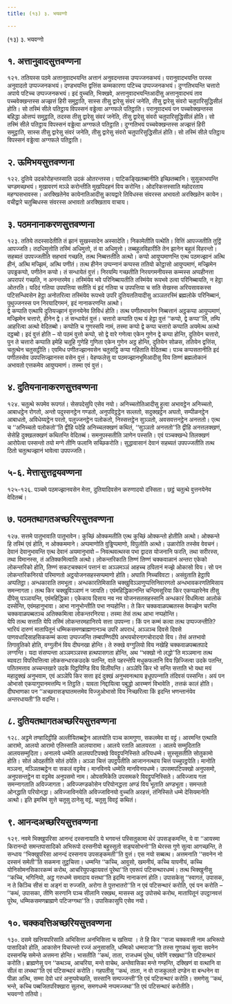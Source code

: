 ```yaml
---
title: (१३) ३. भयवग्गो

---
```

(१३) ३. भयवग्गो  


## १. अत्तानुवादसुत्तवण्णना

१२१. ततियस्स पठमे अत्तानुवादभयन्ति अत्तानं अनुवदन्तस्स उप्पज्‍जनकभयं। परानुवादभयन्ति परस्स अनुवादतो उप्पज्‍जनकभयं। दण्डभयन्ति द्वत्तिंस कम्मकारणा पटिच्‍च उप्पज्‍जनकभयं। दुग्गतिभयन्ति चत्तारो अपाये पटिच्‍च उप्पज्‍जनकभयं। इदं वुच्‍चति, भिक्खवे, अत्तानुवादभयन्तिआदीसु अत्तानुवादभयं ताव पच्‍चवेक्खन्तस्स अज्झत्तं हिरी समुट्ठाति, सास्स तीसु द्वारेसु संवरं जनेति, तीसु द्वारेसु संवरो चतुपारिसुद्धिसीलं होति। सो तस्मिं सीले पतिट्ठाय विपस्सनं वड्ढेत्वा अग्गफले पतिट्ठाति। परानुवादभयं पन पच्‍चवेक्खन्तस्स बहिद्धा ओत्तप्पं समुट्ठाति, तदस्स तीसु द्वारेसु संवरं जनेति, तीसु द्वारेसु संवरो चतुपारिसुद्धिसीलं होति। सो तस्मिं सीले पतिट्ठाय विपस्सनं वड्ढेत्वा अग्गफले पतिट्ठाति। दुग्गतिभयं पच्‍चवेक्खन्तस्स अज्झत्तं हिरी समुट्ठाति, सास्स तीसु द्वारेसु संवरं जनेति, तीसु द्वारेसु संवरो चतुपारिसुद्धिसीलं होति। सो तस्मिं सीले पतिट्ठाय विपस्सनं वड्ढेत्वा अग्गफले पतिट्ठाति।  


## २. ऊमिभयसुत्तवण्णना

१२२. दुतिये उदकोरोहन्तस्साति उदकं ओतरन्तस्स। पाटिकङ्खितब्बानीति इच्छितब्बानि। सुसुकाभयन्ति चण्डमच्छभयं। मुखावरणं मञ्‍ञे करोन्तीति मुखपिदहनं विय करोन्ति। ओदरिकत्तस्साति महोदरताय महग्घसभावस्स। अरक्खितेनेव कायेनातिआदीसु कायद्वारे तिविधस्स संवरस्स अभावतो अरक्खितेन कायेन। वचीद्वारे चतुब्बिधस्स संवरस्स अभावतो अरक्खिताय वाचाय।  


## ३. पठमनानाकरणसुत्तवण्णना

१२३. ततिये तदस्सादेतीति तं झानं सुखस्सादेन अस्सादेति। निकामेतीति पत्थेति। वित्तिं आपज्‍जतीति तुट्ठिं आपज्‍जति। तदधिमुत्तोति तस्मिं अधिमुत्तो, तं वा अधिमुत्तो। तब्बहुलविहारीति तेन झानेन बहुलं विहरन्तो। सहब्यतं उपपज्‍जतीति सहभावं गच्छति, तत्थ निब्बत्ततीति अत्थो। कप्पो आयुप्पमाणन्ति एत्थ पठमज्झानं अत्थि हीनं, अत्थि मज्झिमं, अत्थि पणीतं। तत्थ हीनेन उप्पन्‍नानं कप्पस्स ततियो कोट्ठासो आयुप्पमाणं, मज्झिमेन उपड्ढकप्पो, पणीतेन कप्पो। तं सन्धायेतं वुत्तं। निरयम्पि गच्छतीति निरयगमनीयस्स कम्मस्स अप्पहीनत्ता अपरापरं गच्छति, न अनन्तरमेव। तस्मिंयेव भवे परिनिब्बायतीति तस्मिंयेव रूपभवे ठत्वा परिनिब्बायति, न हेट्ठा ओतरति। यदिदं गतिया उपपत्तिया सतीति यं इदं गतिया च उपपत्तिया च सति सेखस्स अरियसावकस्स पटिसन्धिवसेन हेट्ठा अनोतरित्वा तस्मिंयेव रूपभवे उपरि दुतियततियादीसु अञ्‍ञतरस्मिं ब्रह्मलोके परिनिब्बानं, पुथुज्‍जनस्स पन निरयादिगमनं, इदं नानाकरणन्ति अत्थो।  
द्वे कप्पाति एत्थापि दुतियज्झानं वुत्तनयेनेव तिविधं होति। तत्थ पणीतभावनेन निब्बत्तानं अट्ठकप्पा आयुप्पमाणं, मज्झिमेन चत्तारो, हीनेन द्वे। तं सन्धायेतं वुत्तं। चत्तारो कप्पाति एत्थ यं हेट्ठा वुत्तं ‘‘कप्पो, द्वे कप्पा’’ति, तम्पि आहरित्वा अत्थो वेदितब्बो। कप्पोति च गुणस्सपि नामं, तस्मा कप्पो द्वे कप्पा चत्तारो कप्पाति अयमेत्थ अत्थो दट्ठब्बो। इदं वुत्तं होति – यो पठमं वुत्तो कप्पो, सो द्वे वारे गणेत्वा एकेन गुणेन द्वे कप्पा होन्ति, दुतियेन चत्तारो, पुन ते चत्तारो कप्पाति इमेहि चतूहि गुणेहि गुणिता एकेन गुणेन अट्ठ होन्ति, दुतियेन सोळस, ततियेन द्वत्तिंस, चतुत्थेन चतुसट्ठीति। एवमिध पणीतज्झानवसेन चतुसट्ठि कप्पा गहिताति वेदितब्बा। पञ्‍च कप्पसतानीति इदं पणीतस्सेव उपपत्तिज्झानस्स वसेन वुत्तं। वेहप्फलेसु वा पठमज्झानभूमिआदीसु विय तिण्णं ब्रह्मलोकानं अभावतो एत्तकमेव आयुप्पमाणं। तस्मा एवं वुत्तं।  


## ४. दुतियनानाकरणसुत्तवण्णना

१२४. चतुत्थे रूपमेव रूपगतं। सेसपदेसुपि एसेव नयो। अनिच्‍चतोतिआदीसु हुत्वा अभावट्ठेन अनिच्‍चतो, आबाधट्ठेन रोगतो, अन्तो पदुस्सनट्ठेन गण्डतो, अनुपविट्ठट्ठेन सल्‍लतो, सदुक्खट्ठेन अघतो, सम्पीळनट्ठेन आबाधतो, अविधेय्यट्ठेन परतो, पलुज्‍जनट्ठेन पलोकतो, निस्सत्तट्ठेन सुञ्‍ञतो, अवसवत्तनट्ठेन अनत्ततो। एत्थ च ‘‘अनिच्‍चतो पलोकतो’’ति द्वीहि पदेहि अनिच्‍चलक्खणं कथितं, ‘‘सुञ्‍ञतो अनत्ततो’’ति द्वीहि अनत्तलक्खणं, सेसेहि दुक्खलक्खणं कथितन्ति वेदितब्बं। समनुपस्सतीति ञाणेन पस्सति। एवं पञ्‍चक्खन्धे तिलक्खणं आरोपेत्वा पस्सन्तो तयो मग्गे तीणि फलानि सच्छिकरोति। सुद्धावासानं देवानं सहब्यतं उपपज्‍जतीति तत्थ ठितो चतुत्थज्झानं भावेत्वा उपपज्‍जति।  


## ५-६. मेत्तासुत्तद्वयवण्णना

१२५-१२६. पञ्‍चमे पठमज्झानवसेन मेत्ता, दुतियादिवसेन करुणादयो दस्सिता। छट्ठं चतुत्थे वुत्तनयेनेव वेदितब्बं।  


## ७. पठमतथागतअच्छरियसुत्तवण्णना

१२७. सत्तमे पातुभावाति पातुभावेन। कुच्छिं ओक्‍कमतीति एत्थ कुच्छिं ओक्‍कन्तो होतीति अत्थो। ओक्‍कन्ते हि तस्मिं एवं होति, न ओक्‍कममाने। अप्पमाणोति वुड्ढिप्पमाणो, विपुलोति अत्थो। उळारोति तस्सेव वेवचनं। देवानं देवानुभावन्ति एत्थ देवानं अयमानुभावो – निवत्थवत्थस्स पभा द्वादस योजनानि फरति, तथा सरीरस्स, तथा विमानस्स, तं अतिक्‍कमित्वाति अत्थो। लोकन्तरिकाति तिण्णं तिण्णं चक्‍कवाळानं अन्तरा एकेको लोकन्तरिको होति, तिण्णं सकटचक्‍कानं पत्तानं वा अञ्‍ञमञ्‍ञं आहच्‍च ठपितानं मज्झे ओकासो विय। सो पन लोकन्तरिकनिरयो परिमाणतो अट्ठयोजनसहस्सप्पमाणो होति। अघाति निच्‍चविवटा। असंवुताति हेट्ठापि अप्पतिट्ठा। अन्धकाराति तमभूता। अन्धकारतिमिसाति चक्खुविञ्‍ञाणुप्पत्तिनिवारणतो अन्धभावकरणतिमिसाय समन्‍नागता। तत्थ किर चक्खुविञ्‍ञाणं न जायति। एवंमहिद्धिकानन्ति चन्दिमसूरिया किर एकप्पहारेनेव तीसु दीपेसु पञ्‍ञायन्ति, एवंमहिद्धिका। एकेकाय दिसाय नव नव योजनसतसहस्सानि अन्धकारं विधमित्वा आलोकं दस्सेन्ति, एवंमहानुभावा। आभा नानुभोन्तीति पभा नप्पहोन्ति। ते किर चक्‍कवाळपब्बतस्स वेमज्झेन चरन्ति चक्‍कवाळपब्बतञ्‍च अतिक्‍कमित्वा लोकन्तरनिरया। तस्मा तेसं तत्थ आभा नप्पहोन्ति।  
येपि तत्थ सत्ताति येपि तस्मिं लोकन्तरमहानिरये सत्ता उपपन्‍ना। किं पन कम्मं कत्वा तत्थ उप्पज्‍जन्तीति? भारियं दारुणं मातापितूनं धम्मिकसमणब्राह्मणानञ्‍च उपरि अपराधं, अञ्‍ञञ्‍च दिवसे दिवसे पाणवधादिसाहसिककम्मं कत्वा उप्पज्‍जन्ति तम्बपण्णिदीपे अभयचोरनागचोरादयो विय। तेसं अत्तभावो तिगावुतिको होति, वग्गुलीनं विय दीघनखा होन्ति। ते रुक्खे वग्गुलियो विय नखेहि चक्‍कवाळपब्बतपादे लग्गन्ति। यदा संसप्पन्ता अञ्‍ञमञ्‍ञस्स हत्थपासगता होन्ति, अथ ‘‘भक्खो नो लद्धो’’ति मञ्‍ञमाना तत्थ ब्यावटा विपरिवत्तित्वा लोकसन्धारकउदके पतन्ति, वाते पहरन्तेपि मधुकफलानि विय छिज्‍जित्वा उदके पतन्ति, पतितमत्ताव अच्‍चन्तखारे उदके पिट्ठपिण्डि विय विलीयन्ति। अञ्‍ञेपि किर भो सन्ति सत्ताति भो यथा मयं महादुक्खं अनुभवाम, एवं अञ्‍ञेपि किर सत्ता इदं दुक्खं अनुभवनत्थाय इधूपपन्‍नाति तंदिवसं पस्सन्ति। अयं पन ओभासो एकयागुपानमत्तम्पि न तिट्ठति। यावता निद्दायित्वा पबुद्धो आरम्मणं विभावेति , तत्तकं कालं होति। दीघभाणका पन ‘‘अच्छरासङ्घातमत्तमेव विज्‍जुओभासो विय निच्छरित्वा किं इदन्ति भणन्तानंयेव अन्तरधायती’’ति वदन्ति।  


## ८. दुतियतथागतअच्छरियसुत्तवण्णना

१२८. अट्ठमे तण्हादिट्ठीहि अल्‍लीयितब्बट्ठेन आलयोति पञ्‍च कामगुणा, सकलमेव वा वट्टं। आरमन्ति एत्थाति आरामो, आलयो आरामो एतिस्साति आलयारामा। आलये रताति आलयरता । आलये सम्मुदिताति आलयसम्मुदिता। अनालये धम्मेति आलयपटिपक्खे विवट्टूपनिस्सिते अरियधम्मे। सुस्सूसतीति सोतुकामो होति। सोतं ओदहतीति सोतं ठपेति। अञ्‍ञा चित्तं उपट्ठपेतीति आजाननत्थाय चित्तं पच्‍चुपट्ठपेति। मानोति मञ्‍ञना, मञ्‍ञितब्बट्ठेन वा सकलं वट्टमेव। मानविनये धम्मेति मानविनयधम्मे। उपसमपटिपक्खो अनुपसमो, अनुपसन्तट्ठेन वा वट्टमेव अनुपसमो नाम। ओपसमिकेति उपसमकरे विवट्टूपनिस्सिते। अविज्‍जाय गता समन्‍नागताति अविज्‍जागता। अविज्‍जण्डकोसेन परियोनद्धत्ता अण्डं विय भूताति अण्डभूता। समन्ततो ओनद्धाति परियोनद्धा। अविज्‍जाविनयेति अविज्‍जाविनयो वुच्‍चति अरहत्तं, तंनिस्सिते धम्मे देसियमानेति अत्थो। इति इमस्मिं सुत्ते चतूसु ठानेसु वट्टं, चतूसु विवट्टं कथितं।  


## ९. आनन्दअच्छरियसुत्तवण्णना

१२९. नवमे भिक्खुपरिसा आनन्दं दस्सनायाति ये भगवन्तं पस्सितुकामा थेरं उपसङ्कमन्ति, ये वा ‘‘आयस्मा किरानन्दो समन्तपासादिको अभिरूपो दस्सनीयो बहुस्सुतो सङ्घसोभनो’’ति थेरस्स गुणे सुत्वा आगच्छन्ति, ते सन्धाय ‘‘भिक्खुपरिसा आनन्दं दस्सनाय उपसङ्कमती’’ति वुत्तं। एस नयो सब्बत्थ। अत्तमनाति ‘‘सवनेन नो दस्सनं समेती’’ति सकमना तुट्ठचित्ता। धम्मन्ति ‘‘कच्‍चि, आवुसो, खमनीयं, कच्‍चि यापनीयं, कच्‍चि योनिसोमनसिकारकम्मं करोथ, आचरियुपज्झायवत्तं पूरेथा’’ति एवरूपं पटिसन्थारधम्मं। तत्थ भिक्खुनीसु ‘‘कच्‍चि, भगिनियो, अट्ठ गरुधम्मे समादाय वत्तथा’’ति इदम्पि नानाकरणं होति। उपासकेसु ‘‘स्वागतं, उपासक, न ते किञ्‍चि सीसं वा अङ्गं वा रुज्‍जति, अरोगा ते पुत्तभातरो’’ति न एवं पटिसन्थारं करोति, एवं पन करोति – ‘‘कथं, उपासका, तीणि सरणानि पञ्‍च सीलानि रक्खथ, मासस्स अट्ठ उपोसथे करोथ, मातापितूनं उपट्ठानवत्तं पूरेथ, धम्मिकसमणब्राह्मणे पटिजग्गथा’’ति। उपासिकासुपि एसेव नयो।  


## १०. चक्‍कवत्तिअच्छरियसुत्तवण्णना

१३०. दसमे खत्तियपरिसाति अभिसित्ता अनभिसित्ता च खत्तिया । ते हि किर ‘‘राजा चक्‍कवत्ती नाम अभिरूपो पासादिको होति, आकासेन विचरन्तो रज्‍जं अनुसासति, धम्मिको धम्मराजा’’ति तस्स गुणकथं सुत्वा सवनेन दस्सनम्हि समेन्ते अत्तमना होन्ति। भासतीति ‘‘कथं, ताता, राजधम्मं पूरेथ, पवेणिं रक्खथा’’ति पटिसन्थारं करोति। ब्राह्मणेसु पन ‘‘कथञ्‍च, आचरिया, मन्ते वाचेथ, अन्तेवासिका मन्ते गण्हन्ति, दक्खिणं वा वत्थानि वा सीलं वा लभथा’’ति एवं पटिसन्थारं करोति। गहपतीसु ‘‘कथं, ताता, न वो राजकुलतो दण्डेन वा बन्धनेन वा पीळा अत्थि, सम्मा देवो धारं अनुप्पवेच्छति, सस्सानि सम्पज्‍जन्ती’’ति एवं पटिसन्थारं करोति। समणेसु ‘‘कथं, भन्ते, कच्‍चि पब्बजितपरिक्खारा सुलभा, समणधम्मे नप्पमज्‍जथा’’ति एवं पटिसन्थारं करोतीति।  
भयवग्गो ततियो।  